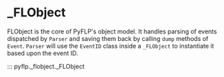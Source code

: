 # \_FLObject

FLObject is the core of PyFLP's object model. It handles parsing of events
dispatched by `Parser` and saving them back by calling `dump` methods of
`Event`. `Parser` will use the `EventID` class inside a `_FLObject` to
instantiate it based upon the event ID.

::: pyflp._flobject._FLObject
